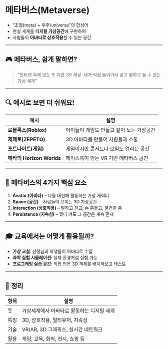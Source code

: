 # 메타버스(Metaverse)

* "초월(meta) + 우주/universe"의 합성어
* 현실 세계를 **디지털 가상공간**에 구현하여 
* 사람들이 **아바타로 상호작용**할 수 있는 공간

---

## 🎮 메타버스, 쉽게 말하면?

> “인터넷 속에 있는 또 다른 3D 세상. 내가 직접 들어가서 걷고 말하고 놀 수 있는 가상 세계”

---

## 🔍 예시로 보면 더 쉬워요!

| 예시                     | 설명                      |
| ---------------------- | ----------------------- |
| **로블록스(Roblox)**       | 아이들이 게임도 만들고 같이 노는 가상공간 |
| **제페토(ZEPETO)**        | 3D 아바타를 만들어 사람들과 소통     |
| **포트나이트(게임)**          | 게임이지만 콘서트나 모임도 열리는 공간   |
| **메타의 Horizon Worlds** | 페이스북이 만든 VR 기반 메타버스 공간  |

---

## 🧱 메타버스의 4가지 핵심 요소

1. **Avatar (아바타)** – 나를 대신해 활동하는 가상 캐릭터
2. **Space (공간)** – 사람들이 모이는 3D 가상공간
3. **Interaction (상호작용)** – 말하고 걷고, 손 흔들고, 물건을 줌
4. **Persistence (지속성)** – 껐다 켜도 그 공간은 계속 존재

---

## 🎓 교육에서는 어떻게 활용될까?

* **가상 교실**: 선생님과 학생들이 아바타로 수업
* **과학 실험 시뮬레이션**: 실제 환경처럼 실험 가능
* **프로그래밍 실습 공간**: 직접 만든 3D 객체를 배치해보고 테스트

---

## 🧠 정리

| 항목 | 설명                       |
| -- | ------------------------ |
| 뜻  | 가상세계에서 아바타로 활동하는 디지털 세계  |
| 특징 | 3D, 상호작용, 멀티유저, 지속성      |
| 기술 | VR/AR, 3D 그래픽스, 실시간 네트워크 |
| 활용 | 게임, 교육, 회의, 전시, 쇼핑 등     |
